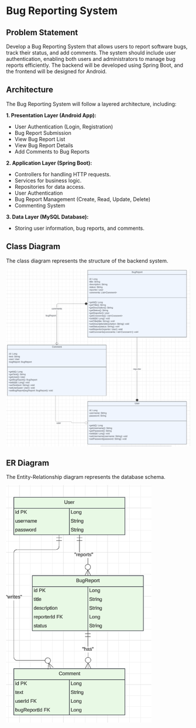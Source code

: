 # Bug Reporting System

## Problem Statement

Develop a Bug Reporting System that allows users to report software bugs, track their status, and add comments. The system should include user authentication, enabling both users and administrators to manage bug reports efficiently. The backend will be developed using Spring Boot, and the frontend will be designed for Android.

## Architecture
The Bug Reporting System will follow a layered architecture, including:

**1. Presentation Layer (Android App):**
- User Authentication (Login, Registration)
- Bug Report Submission
- View Bug Report List
- View Bug Report Details
- Add Comments to Bug Reports

**2. Application Layer (Spring Boot):**
- Controllers for handling HTTP requests.
- Services for business logic.
- Repositories for data access.
- User Authentication
- Bug Report Management (Create, Read, Update, Delete)
- Commenting System

**3. Data Layer (MySQL Database):**
- Storing user information, bug reports, and comments.

## Class Diagram
The class diagram represents the structure of the backend system.

![Class Diagram](https://github.com/SaileshLimbu/cs489-final-project/blob/master/screenshot/classdiagram.png?raw=true "Class Diagram")
## ER Diagram
The Entity-Relationship diagram represents the database schema.

![ER Diagram](https://github.com/SaileshLimbu/cs489-final-project/blob/master/screenshot/erdiagram.png?raw=true "ER Diagram")
